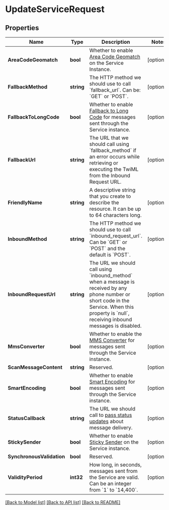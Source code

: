 # UpdateServiceRequest

## Properties

Name | Type | Description | Notes
------------ | ------------- | ------------- | -------------
**AreaCodeGeomatch** | **bool** | Whether to enable [Area Code Geomatch](https://www.twilio.com/docs/sms/services#area-code-geomatch) on the Service Instance. | [optional] 
**FallbackMethod** | **string** | The HTTP method we should use to call &#x60;fallback_url&#x60;. Can be: &#x60;GET&#x60; or &#x60;POST&#x60;. | [optional] 
**FallbackToLongCode** | **bool** | Whether to enable [Fallback to Long Code](https://www.twilio.com/docs/sms/services#fallback-to-long-code) for messages sent through the Service instance. | [optional] 
**FallbackUrl** | **string** | The URL that we should call using &#x60;fallback_method&#x60; if an error occurs while retrieving or executing the TwiML from the Inbound Request URL. | [optional] 
**FriendlyName** | **string** | A descriptive string that you create to describe the resource. It can be up to 64 characters long. | [optional] 
**InboundMethod** | **string** | The HTTP method we should use to call &#x60;inbound_request_url&#x60;. Can be &#x60;GET&#x60; or &#x60;POST&#x60; and the default is &#x60;POST&#x60;. | [optional] 
**InboundRequestUrl** | **string** | The URL we should call using &#x60;inbound_method&#x60; when a message is received by any phone number or short code in the Service. When this property is &#x60;null&#x60;, receiving inbound messages is disabled. | [optional] 
**MmsConverter** | **bool** | Whether to enable the [MMS Converter](https://www.twilio.com/docs/sms/services#mms-converter) for messages sent through the Service instance. | [optional] 
**ScanMessageContent** | **string** | Reserved. | [optional] 
**SmartEncoding** | **bool** | Whether to enable [Smart Encoding](https://www.twilio.com/docs/sms/services#smart-encoding) for messages sent through the Service instance. | [optional] 
**StatusCallback** | **string** | The URL we should call to [pass status updates](https://www.twilio.com/docs/sms/api/message-resource#message-status-values) about message delivery. | [optional] 
**StickySender** | **bool** | Whether to enable [Sticky Sender](https://www.twilio.com/docs/sms/services#sticky-sender) on the Service instance. | [optional] 
**SynchronousValidation** | **bool** | Reserved. | [optional] 
**ValidityPeriod** | **int32** | How long, in seconds, messages sent from the Service are valid. Can be an integer from &#x60;1&#x60; to &#x60;14,400&#x60;. | [optional] 

[[Back to Model list]](../README.md#documentation-for-models) [[Back to API list]](../README.md#documentation-for-api-endpoints) [[Back to README]](../README.md)


